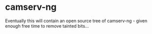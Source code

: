 # camserv-ng
Eventually this will contain an open source tree of camserv-ng - given enough free time to remove tainted bits...
